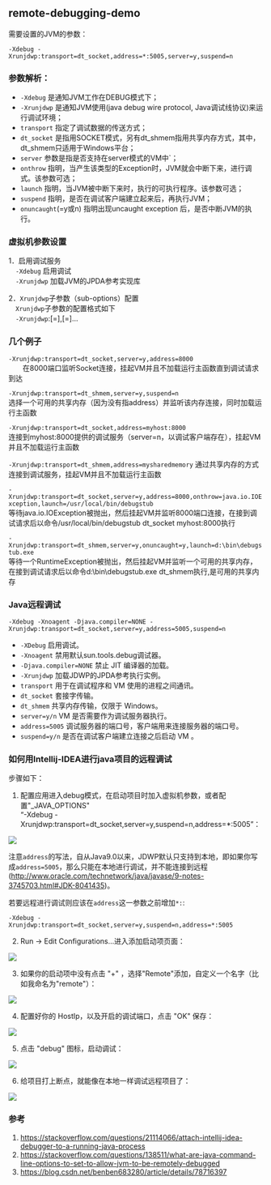 ## remote-debugging-demo

需要设置的JVM的参数：
```
-Xdebug -Xrunjdwp:transport=dt_socket,address=*:5005,server=y,suspend=n
```

### 参数解析：
- `-Xdebug` 是通知JVM工作在DEBUG模式下；
- `-Xrunjdwp` 是通知JVM使用(java debug wire protocol, Java调试线协议)来运行调试环境；
- `transport` 指定了调试数据的传送方式；
- `dt_socket` 是指用SOCKET模式，另有dt_shmem指用共享内存方式，其中，dt_shmem只适用于Windows平台； 
- `server` 参数是指是否支持在server模式的VM中`； 
- `onthrow` 指明，当产生该类型的Exception时，JVM就会中断下来，进行调式。该参数可选；
- `launch` 指明，当JVM被中断下来时，执行的可执行程序。该参数可选； 
- `suspend` 指明，是否在调试客户端建立起来后，再执行JVM；
- `onuncaught`(=y或n) 指明出现uncaught exception 后，是否中断JVM的执行。

### 虚拟机参数设置        
1．启用调试服务    
　`-Xdebug` 启用调试         
　`-Xrunjdwp` 加载JVM的JPDA参考实现库 

2．`Xrunjdwp`子参数（sub-options）配置         
　`Xrunjdwp`子参数的配置格式如下    
　`-Xrunjdwp`:[=],[=]…   

### 几个例子
 
`-Xrunjdwp:transport=dt_socket,server=y,address=8000`         
　　在8000端口监听Socket连接，挂起VM并且不加载运行主函数直到调试请求到达
 
`-Xrunjdwp:transport=dt_shmem,server=y,suspend=n`     
选择一个可用的共享内存（因为没有指address）并监听该内存连接，同时加载运行主函数 

`-Xrunjdwp:transport=dt_socket,address=myhost:8000`           
连接到myhost:8000提供的调试服务（server=n，以调试客户端存在），挂起VM并且不加载运行主函数 

`-Xrunjdwp:transport=dt_shmem,address=mysharedmemory` 
通过共享内存的方式连接到调试服务，挂起VM并且不加载运行主函数
 
`-Xrunjdwp:transport=dt_socket,server=y,address=8000,onthrow=java.io.IOException,launch=/usr/local/bin/debugstub`         
等待java.io.IOException被抛出，然后挂起VM并监听8000端口连接，在接到调试请求后以命令/usr/local/bin/debugstub dt_socket myhost:8000执行 

`-Xrunjdwp:transport=dt_shmem,server=y,onuncaught=y,launch=d:\bin\debugstub.exe`        
等待一个RuntimeException被抛出，然后挂起VM并监听一个可用的共享内存，在接到调试请求后以命令d:\bin\debugstub.exe dt_shmem执行,是可用的共享内存

### Java远程调试        
`-Xdebug -Xnoagent -Djava.compiler=NONE -Xrunjdwp:transport=dt_socket,server=y,address=5005,suspend=n`        
- `-XDebug` 启用调试。 
- `-Xnoagent` 禁用默认sun.tools.debug调试器。 
- `-Djava.compiler=NONE` 禁止 JIT 编译器的加载。 
- `-Xrunjdwp` 加载JDWP的JPDA参考执行实例。 
- `transport` 用于在调试程序和 VM 使用的进程之间通讯。 
- `dt_socket` 套接字传输。 
- `dt_shmem` 共享内存传输，仅限于 Windows。 
- `server=y/n` VM 是否需要作为调试服务器执行。 
- `address=5005` 调试服务器的端口号，客户端用来连接服务器的端口号。 
- `suspend=y/n` 是否在调试客户端建立连接之后启动 VM 。 

### 如何用Intellij-IDEA进行java项目的远程调试

步骤如下：         
1. 配置应用进入debug模式，在启动项目时加入虚拟机参数，或者配置"_JAVA_OPTIONS"                  
“-Xdebug -Xrunjdwp:transport=dt_socket,server=y,suspend=n,address=*:5005”：

<img src='src/images/000.png' />

注意`address`的写法，自从Java9.0以来，JDWP默认只支持到本地，即如果你写成`address=5005`，那么只能在本地进行调试，并不能连接到远程(http://www.oracle.com/technetwork/java/javase/9-notes-3745703.html#JDK-8041435)。

若要远程进行调试则应该在`address`这一参数之前增加`*:`:
```
-Xdebug -Xrunjdwp:transport=dt_socket,server=y,suspend=n,address=*:5005
```

2. Run -> Edit Configurations...进入添加启动项页面：
<img src='src/images/111.png' />

3. 如果你的启动项中没有点击 "+" ，选择"Remote"添加，自定义一个名字（比如我命名为"remote"）：
<img src='src/images/222.png' />

4. 配置好你的 HostIp，以及开启的调试端口，点击 "OK" 保存：
<img src='src/images/333.png' />

5. 点击 "debug" 图标，启动调试：
<img src='src/images/444.png' />

6. 给项目打上断点，就能像在本地一样调试远程项目了：
<img src='src/images/555.png' />

### 参考
1. https://stackoverflow.com/questions/21114066/attach-intellij-idea-debugger-to-a-running-java-process
1. https://stackoverflow.com/questions/138511/what-are-java-command-line-options-to-set-to-allow-jvm-to-be-remotely-debugged
1. https://blog.csdn.net/benben683280/article/details/78716397